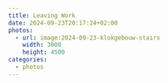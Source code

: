```yaml
---
title: Leaving Work
date: 2024-09-23T20:17:24+02:00
photos:
  - url: image:2024-09-23-klokgebouw-stairs
    width: 3000
    height: 4500
categories:
  - photos
---
```

